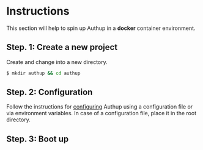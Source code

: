 # Instructions

This section will help to spin up Authup in a **docker** container environment.

## Step. 1: Create a new project

Create and change into a new directory.

```bash
$ mkdir authup && cd authup
```

## Step. 2: Configuration

Follow the instructions for [configuring](./configuration.md) Authup using a configuration file or via environment variables.
In case of a configuration file, place it in the root directory.


## Step. 3: Boot up
